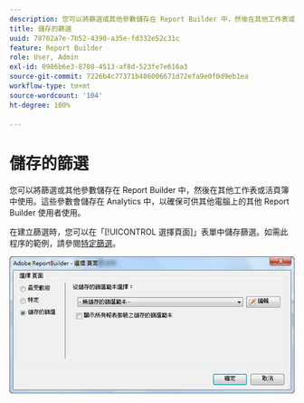 ```yaml
---
description: 您可以將篩選或其他參數儲存在 Report Builder 中，然後在其他工作表或活頁簿中使用。這些參數會儲存在 Analytics 中，以確保可供其他電腦上的其他 Report Builder 使用者使用。
title: 儲存的篩選
uuid: 78702a7e-7b52-4390-a35e-fd332e52c31c
feature: Report Builder
role: User, Admin
exl-id: 0986b6e3-8708-4513-af8d-523fe7e616a3
source-git-commit: 7226b4c77371b486006671d72efa9e0f0d9eb1ea
workflow-type: tm+mt
source-wordcount: '104'
ht-degree: 100%

---
```


# 儲存的篩選

您可以將篩選或其他參數儲存在 Report Builder 中，然後在其他工作表或活頁簿中使用。這些參數會儲存在 Analytics 中，以確保可供其他電腦上的其他 Report Builder 使用者使用。

在建立篩選時，您可以在「[!UICONTROL 選擇頁面]」表單中儲存篩選。如需此程序的範例，請參閱[特定篩選](/help/analyze/report-builder/layout/c-filter-dimensions/t-specific-filters.md)。

![](assets/choose_page_saved.png)
